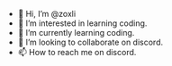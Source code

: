 - 👋 Hi, I’m @zoxli
- 👀 I’m interested in learning coding.
- 🌱 I’m currently learning  coding.
- 💞️ I’m looking to collaborate on discord.
- 📫 How to reach me on discord.

<!---
zoxli/zoxli is a ✨ special ✨ repository because its `README.md` (this file) appears on your GitHub profile.
You can click the Preview link to take a look at your changes.
--->

